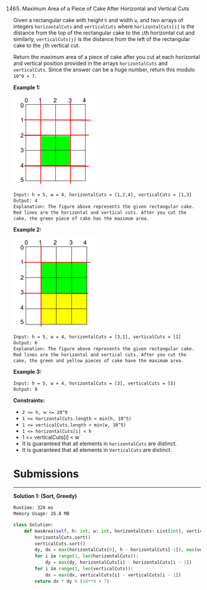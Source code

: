 1465. Maximum Area of a Piece of Cake After Horizontal and Vertical Cuts

Given a rectangular cake with height `h` and width `w`, and two arrays of integers `horizontalCuts` and `verticalCuts` where `horizontalCuts[i]` is the distance from the top of the rectangular cake to the `i`th horizontal cut and similarly, `verticalCuts[j]` is the distance from the left of the rectangular cake to the `j`th vertical cut.

Return the maximum area of a piece of cake after you cut at each horizontal and vertical position provided in the arrays `horizontalCuts` and `verticalCuts`. Since the answer can be a huge number, return this modulo `10^9 + 7`.

 

**Example 1:**

![1465_leetcode_max_area_2.png](img/1465_leetcode_max_area_2.png)
```
Input: h = 5, w = 4, horizontalCuts = [1,2,4], verticalCuts = [1,3]
Output: 4 
Explanation: The figure above represents the given rectangular cake. Red lines are the horizontal and vertical cuts. After you cut the cake, the green piece of cake has the maximum area.
```

**Example 2:**

![1465_leetcode_max_area_3.png](img/1465_leetcode_max_area_3.png)
```
Input: h = 5, w = 4, horizontalCuts = [3,1], verticalCuts = [1]
Output: 6
Explanation: The figure above represents the given rectangular cake. Red lines are the horizontal and vertical cuts. After you cut the cake, the green and yellow pieces of cake have the maximum area.
```

**Example 3:**
```
Input: h = 5, w = 4, horizontalCuts = [3], verticalCuts = [3]
Output: 9
```

**Constraints:**

* `2 <= h, w <= 10^9`
* `1 <= horizontalCuts.length < min(h, 10^5)`
* `1 <= verticalCuts.length < min(w, 10^5)`
* `1 <= horizontalCuts[i] < h`
* 1 <= verticalCuts[i] < w`
* It is guaranteed that all elements in `horizontalCuts` are distinct.
* It is guaranteed that all elements in v`erticalCuts` are distinct.

# Submissions
---
**Solution 1: (Sort, Greedy)**
```
Runtime: 328 ms
Memory Usage: 26.8 MB
```
```python
class Solution:
    def maxArea(self, h: int, w: int, horizontalCuts: List[int], verticalCuts: List[int]) -> int:
        horizontalCuts.sort()
        verticalCuts.sort()
        dy, dx = max(horizontalCuts[0], h - horizontalCuts[-1]), max(verticalCuts[0], w - verticalCuts[-1])
        for i in range(1, len(horizontalCuts)):
            dy = max(dy, horizontalCuts[i] - horizontalCuts[i - 1])
        for i in range(1, len(verticalCuts)):
            dx = max(dx, verticalCuts[i] - verticalCuts[i - 1])
        return dx * dy % (10**9 + 7)
```